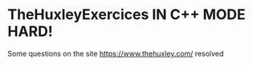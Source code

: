 # TheHuxleyExercices IN C++ MODE HARD!
 Some questions on the site https://www.thehuxley.com/ resolved
